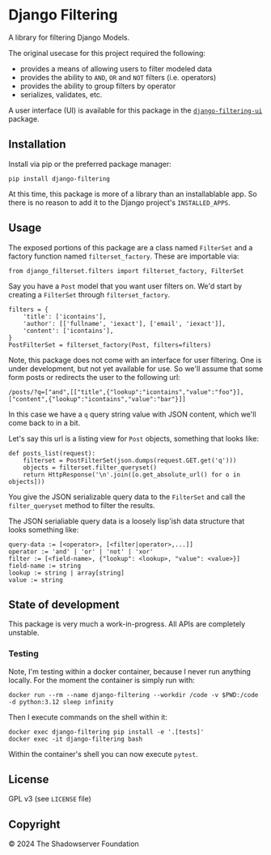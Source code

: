 # Django Filtering

A library for filtering Django Models.

The original usecase for this project required the following:

- provides a means of allowing users to filter modeled data
- provides the ability to `AND`, `OR` and `NOT` filters (i.e. operators)
- provides the ability to group filters by operator
- serializes, validates, etc.

A user interface (UI) is available for this package in the
[`django-filtering-ui`](https://github.com/The-Shadowserver-Foundation/django-filtering-ui/)
package.

## Installation

Install via pip or the preferred package manager:

    pip install django-filtering

At this time, this package is more of a library than an installablable app.
So there is no reason to add it to the Django project's `INSTALLED_APPS`.

## Usage

The exposed portions of this package are a class named `FilterSet`
and a factory function named `filterset_factory`.
These are importable via:

    from django_filterset.filters import filterset_factory, FilterSet

Say you have a `Post` model that you want user filters on.
We'd start by creating a `FilterSet` through `filterset_factory`.

    filters = {
        'title': ['icontains'],
        'author': [['fullname', 'iexact'], ['email', 'iexact']],
        'content': ['icontains'],
    }
    PostFilterSet = filterset_factory(Post, filters=filters)

Note, this package does not come with an interface for user filtering.
One is under development, but not yet available for use.
So we'll assume that some form posts or redirects the user to the following url:

    /posts/?q=["and",[["title",{"lookup":"icontains","value":"foo"}],["content",{"lookup":"icontains","value":"bar"}]]

In this case we have a `q` query string value with JSON content,
which we'll come back to in a bit.

Let's say this url is a listing view for `Post` objects, something that looks like:

    def posts_list(request):
        filterset = PostFilterSet(json.dumps(request.GET.get('q')))
        objects = filterset.filter_queryset()
        return HttpResponse('\n'.join([o.get_absolute_url() for o in objects]))

You give the JSON serializable query data to the `FilterSet` and call the `filter_queryset` method to filter the results.

The JSON serialiable query data is a loosely lisp'ish data structure that looks something like:

    query-data := [<operator>, [<filter|operator>,...]]
    operator := 'and' | 'or' | 'not' | 'xor'
    filter := [<field-name>, {"lookup": <lookup>, "value": <value>}]
    field-name := string
    lookup := string | array[string]
    value := string

## State of development

This package is very much a work-in-progress. All APIs are completely unstable.

### Testing

Note, I'm testing within a docker container, because I never run anything locally.
For the moment the container is simply run with:

    docker run --rm --name django-filtering --workdir /code -v $PWD:/code -d python:3.12 sleep infinity

Then I execute commands on the shell within it:

    docker exec django-filtering pip install -e '.[tests]'
    docker exec -it django-filtering bash

Within the container's shell you can now execute `pytest`.

## License

GPL v3 (see `LICENSE` file)


## Copyright

© 2024 The Shadowserver Foundation
